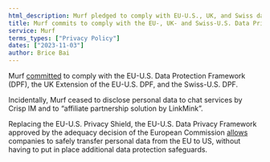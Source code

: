 ```yaml
---
html_description: Murf pledged to comply with EU-U.S., UK, and Swiss data protection frameworks. They stopped sharing data with Crisp IM and LinkMink. The EU-U.S. Data Privacy Framework replaced Privacy Shield for EU-US data transfers.
title: Murf commits to comply with the EU-, UK- and Swiss-U.S. Data Privacy Framework
service: Murf
terms_types: ["Privacy Policy"]
dates: ["2023-11-03"]
author: Brice Bai
---
```


Murf [committed](https://github.com/OpenTermsArchive/GenAI-versions/commit/4adb6986e2e69a76fd265dc19597a3bd19395354) to comply with the EU-U.S. Data Protection Framework (DPF), the UK Extension of the EU-U.S. DPF, and the Swiss-U.S. DPF.

Incidentally, Murf ceased to disclose personal data to chat services by Crisp IM and to “affiliate partnership solution by LinkMink”.

Replacing the EU-U.S. Privacy Shield, the EU-U.S. Data Privacy Framework approved by the adequacy decision of the European Commission [allows](https://ec.europa.eu/commission/presscorner/detail/eN/ip_23_3721) companies to safely transfer personal data from the EU to US, without having to put in place additional data protection safeguards.
